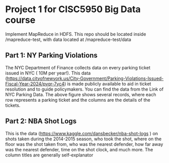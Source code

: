 # Project 1 for CISC5950 Big Data course 
Implement MapReduce in HDFS. This repo should be located inside /mapreduce-test, with data located at /mapreduce-test/data

## Part 1: NY Parking Violations
The NYC Department of Finance collects data on every parking ticket issued in NYC ( 10M
per year!). This data (https://data.cityofnewyork.us/City-Government/Parking-Violations-Issued-Fiscal-Year-2024/pvqr-7yc4) is made publicly available to aid in ticket resolution and to guide policymakers.
You can find the data from the Link of NYC Parking Data.
The above figure shows several records, where each row represents a parking ticket and the columns are the details of the tickets.

## Part 2: NBA Shot Logs
This is the data (https://www.kaggle.com/dansbecker/nba-shot-logs ) on shots taken during
the 2014-2015 season, who took the shot, where on the floor was the shot taken from, who was
the nearest defender, how far away was the nearest defender, time on the shot clock, and much
more. The column titles are generally self-explanator
